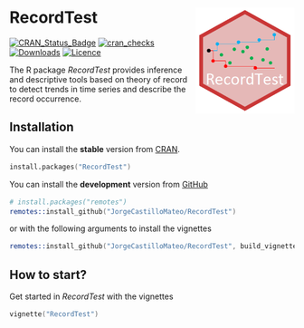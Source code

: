 RecordTest <img src="man/figures/logoRecordTest.png" width="175px" align="right" />
======================

[![CRAN_Status_Badge](http://www.r-pkg.org/badges/version/RecordTest)](http://cran.r-project.org/web/packages/RecordTest)
[![cran_checks](https://cranchecks.info/badges/worst/RecordTest)](https://cran.r-project.org/web/checks/check_results_RecordTest.html)
[![Downloads](http://cranlogs.r-pkg.org/badges/RecordTest)](http://cran.rstudio.com/package=RecordTest)
[![Licence](https://img.shields.io/badge/licence-GPL--3-blue.svg)](https://www.gnu.org/licenses/gpl-3.0.en.html)
  
The R package *RecordTest* provides inference and descriptive tools based on theory of record to detect trends in time series and describe the record occurrence.  
  
## Installation
You can install the **stable** version from
[CRAN](https://cran.r-project.org/package=RecordTest).

```s
install.packages("RecordTest")
```

You can install the **development** version from
[GitHub](https://github.com/JorgeCastilloMateo/RecordTest)

```s
# install.packages("remotes")
remotes::install_github("JorgeCastilloMateo/RecordTest")
```

or with the following arguments to install the vignettes

```s
remotes::install_github("JorgeCastilloMateo/RecordTest", build_vignettes = TRUE, dependencies = TRUE)
```

## How to start?
Get started in *RecordTest* with the vignettes

```s
vignette("RecordTest")
```